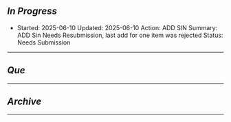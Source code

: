 
## *In Progress*

- Started: 2025-06-10
  Updated: 2025-06-10
  Action: ADD SIN
  Summary: ADD Sin Needs Resubmission, last add for one item was rejected 
  Status: Needs Submission


--------------------

## *Que*

-----------------------------------
## *Archive*

-----------------------------------
